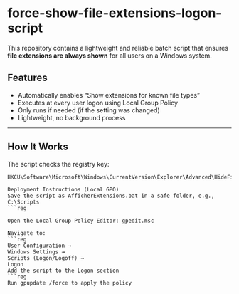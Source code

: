 # force-show-file-extensions-logon-script

This repository contains a lightweight and reliable batch script that ensures **file extensions are always shown** for all users on a Windows system.

## Features

- Automatically enables “Show extensions for known file types”
- Executes at every user logon using Local Group Policy
- Only runs if needed (if the setting was changed)
- Lightweight, no background process

---

## How It Works

The script checks the registry key:

```reg
HKCU\Software\Microsoft\Windows\CurrentVersion\Explorer\Advanced\HideFileExt

Deployment Instructions (Local GPO)
Save the script as AfficherExtensions.bat in a safe folder, e.g., C:\Scripts
```reg

Open the Local Group Policy Editor: gpedit.msc

Navigate to:
```reg
User Configuration →
Windows Settings →
Scripts (Logon/Logoff) →
Logon
Add the script to the Logon section
```reg
Run gpupdate /force to apply the policy
